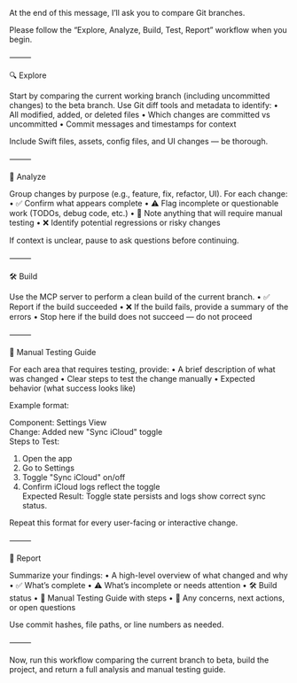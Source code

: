 At the end of this message, I’ll ask you to compare Git branches.

Please follow the “Explore, Analyze, Build, Test, Report” workflow when you begin.

⸻

🔍 Explore

Start by comparing the current working branch (including uncommitted changes) to the beta branch.
Use Git diff tools and metadata to identify:
	•	All modified, added, or deleted files
	•	Which changes are committed vs uncommitted
	•	Commit messages and timestamps for context

Include Swift files, assets, config files, and UI changes — be thorough.

⸻

🧠 Analyze

Group changes by purpose (e.g., feature, fix, refactor, UI).
For each change:
	•	✅ Confirm what appears complete
	•	⚠️ Flag incomplete or questionable work (TODOs, debug code, etc.)
	•	🧪 Note anything that will require manual testing
	•	❌ Identify potential regressions or risky changes

If context is unclear, pause to ask questions before continuing.

⸻

🛠️ Build

Use the MCP server to perform a clean build of the current branch.
	•	✅ Report if the build succeeded
	•	❌ If the build fails, provide a summary of the errors
	•	Stop here if the build does not succeed — do not proceed

⸻

🧪 Manual Testing Guide

For each area that requires testing, provide:
	•	A brief description of what was changed
	•	Clear steps to test the change manually
	•	Expected behavior (what success looks like)

Example format:

Component: Settings View  
Change: Added new "Sync iCloud" toggle  
Steps to Test:  
  1. Open the app  
  2. Go to Settings  
  3. Toggle "Sync iCloud" on/off  
  4. Confirm iCloud logs reflect the toggle  
Expected Result: Toggle state persists and logs show correct sync status.

Repeat this format for every user-facing or interactive change.

⸻

📝 Report

Summarize your findings:
	•	A high-level overview of what changed and why
	•	✅ What’s complete
	•	⚠️ What’s incomplete or needs attention
	•	🛠️ Build status
	•	🧪 Manual Testing Guide with steps
	•	🔧 Any concerns, next actions, or open questions

Use commit hashes, file paths, or line numbers as needed.

⸻

Now, run this workflow comparing the current branch to beta, build the project, and return a full analysis and manual testing guide.

